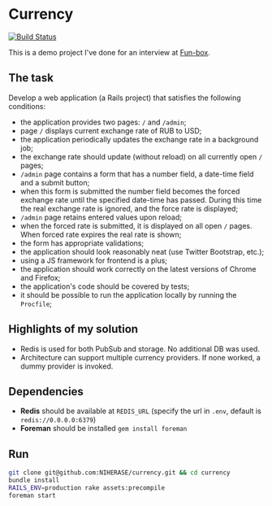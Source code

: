 # Currency

[![Build Status](https://travis-ci.org/NIHERASE/currency.svg?branch=master)](https://travis-ci.org/NIHERASE/currency)

This is a demo project I've done for an interview at [Fun-box](https://fun-box.ru).

## The task

Develop a web application (a Rails project) that satisfies the following conditions:
* the application provides two pages: `/` and `/admin`;
* page `/` displays current exchange rate of RUB to USD;
* the application periodically updates the exchange rate in a background job;
* the exchange rate should update (without reload) on all currently open `/` pages;
* `/admin` page contains a form that has a number field, a date-time field and a submit button;
* when this form is submitted the number field becomes the forced exchange rate until the specified date-time has passed. During this time the real exchange rate is ignored, and the force rate is displayed;
* `/admin` page retains entered values upon reload;
* when the forced rate is submitted, it is displayed on all open `/` pages. When forced rate expires the real rate is shown;
* the form has appropriate validations;
* the application should look reasonably neat (use Twitter Bootstrap, etc.);
* using a JS framework for frontend is a plus;
* the application should work correctly on the latest versions of Chrome and Firefox;
* the application's code should be covered by tests;
* it should be possible to run the application locally by running the `Procfile`;

## Highlights of my solution

* Redis is used for both PubSub and storage. No additional DB was used.
* Architecture can support multiple currency providers. If none worked, a dummy provider is invoked.

## Dependencies

* **Redis** should be available at `REDIS_URL` (specify the url in `.env`, default is `redis://0.0.0.0:6379`)
* **Foreman** should be installed `gem install foreman`

## Run
```bash
git clone git@github.com:NIHERASE/currency.git && cd currency
bundle install
RAILS_ENV=production rake assets:precompile
foreman start
```
